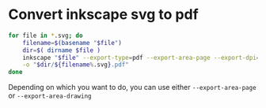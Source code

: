 # Convert inkscape svg to pdf

```bash
for file in *.svg; do
    filename=$(basename "$file")
    dir=$( dirname $file )
    inkscape "$file" --export-type=pdf --export-area-page --export-dpi=300 \
    -o "$dir/${filename%.svg}.pdf"
done
```

Depending on which you want to do, you can use either `--export-area-page` or `--export-area-drawing`
